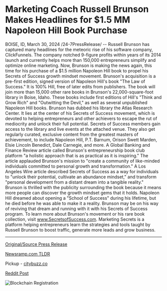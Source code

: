 # Marketing Coach Russell Brunson Makes Headlines for $1.5 MM Napoleon Hill Book Purchase

BOISE, ID, March 30, 2024 /24-7PressRelease/ -- Russell Brunson has captured many headlines for the meteoric rise of his software company, ClickFunnels. The company notched 9-figure profits within years of its 2014 launch and currently helps more than 150,000 entrepreneurs simplify and optimize online marketing. Now, Brunson is making the news again, this time for his purchase of a $1.5 million Napoleon Hill book to propel his Secrets of Success growth mindset movement.   Brunson's acquisition is a pre-first edition, signed version of Napoleon Hill's book "The Law of Success." It is 100% Hill, free of later edits from publishers. The book will join more than 15,000 other rare books in Brunson's 22,000-square-foot library in Boise, Idaho. These books include first editions of Hill's "Think and Grow Rich" and "Outwitting the Devil," as well as several unpublished Napoleon Hill books.   Brunson has dubbed his library the Atlas Research Center. It lies at the center of his Secrets of Success movement, which is devoted to helping entrepreneurs and other achievers to escape the rut of mediocrity and unlock their full potential.   Secrets of Success members gain access to the library and live events at the attached venue. They also get regularly curated, exclusive content from the greatest masters of achievement, to include Napoleon Hill, P.T. Barnum, Orison Swett Marden, Elsie Lincoln Benedict, Dale Carnegie, and more.   A Global Banking and Finance Review article called Brunson's entrepreneurship book club platform "a holistic approach that is as practical as it is inspiring." The article applauded Brunson's mission to "create a community of like-minded individuals committed to personal growth and transformation."  A Los Angeles Wire article described Secrets of Success as a way for individuals to "unlock their potential, cultivate an abundance mindset," and transform "personal development from a distant dream into a tangible reality."   Brunson is thrilled with the publicity surrounding the book because it means more people can discover the growth mindset gems that it holds. Napoleon Hill dreamed about opening a "School of Success" during his lifetime, but he died before he was able to make it a reality. Brunson may be on his way of reviving that dream and running with it with his Secrets of Success program.  To learn more about Brunson's movement or his rare book collection, visit www.SecretsofSuccess.com.  Marketing Secrets is a platform helping entrepreneurs learn the strategies and tools taught by Russell Brunson to boost traffic, generate more leads and grow business. 

---

[Original/Source Press Release](https://www.24-7pressrelease.com/press-release/509691/marketing-coach-russell-brunson-makes-headlines-for-15-mm-napoleon-hill-book-purchase)
                    

[Newsramp.com TLDR](https://newsramp.com/curated-news/clickfunnels-founder-russell-brunson-acquires-1-5m-rare-napoleon-hill-book-for-secrets-of-success-movement/c6690886fcea2ae4f5b65603efc27176) 


Pickup - [citybuzz.co](https://citybuzz.co/2024/03/30/russell-brunson-s-multimillion-dollar-book-purchase-fuels-growth-mindset-movement)
 



[Reddit Post](https://www.reddit.com/r/BookNews/comments/1brbw87/clickfunnels_founder_russell_brunson_acquires_15m/) 



![Blockchain Registration](https://cdn.newsramp.app/24-7PressRelease/qrcode/243/30/harpDKWF.webp)